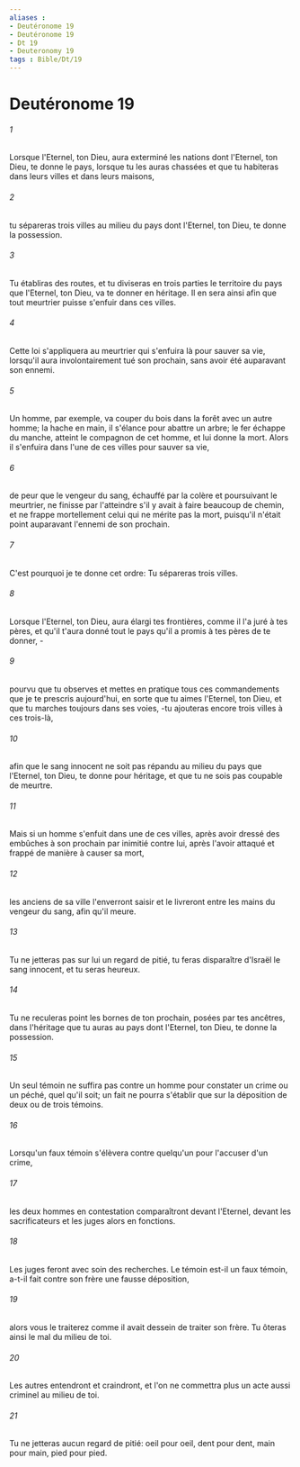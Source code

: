 ```yaml
---
aliases : 
- Deutéronome 19
- Deutéronome 19
- Dt 19
- Deuteronomy 19
tags : Bible/Dt/19
---
```


# Deutéronome 19

###### 1
Lorsque l'Eternel, ton Dieu, aura exterminé les nations dont l'Eternel, ton Dieu, te donne le pays, lorsque tu les auras chassées et que tu habiteras dans leurs villes et dans leurs maisons,
###### 2
tu sépareras trois villes au milieu du pays dont l'Eternel, ton Dieu, te donne la possession.
###### 3
Tu établiras des routes, et tu diviseras en trois parties le territoire du pays que l'Eternel, ton Dieu, va te donner en héritage. Il en sera ainsi afin que tout meurtrier puisse s'enfuir dans ces villes.
###### 4
Cette loi s'appliquera au meurtrier qui s'enfuira là pour sauver sa vie, lorsqu'il aura involontairement tué son prochain, sans avoir été auparavant son ennemi.
###### 5
Un homme, par exemple, va couper du bois dans la forêt avec un autre homme; la hache en main, il s'élance pour abattre un arbre; le fer échappe du manche, atteint le compagnon de cet homme, et lui donne la mort. Alors il s'enfuira dans l'une de ces villes pour sauver sa vie,
###### 6
de peur que le vengeur du sang, échauffé par la colère et poursuivant le meurtrier, ne finisse par l'atteindre s'il y avait à faire beaucoup de chemin, et ne frappe mortellement celui qui ne mérite pas la mort, puisqu'il n'était point auparavant l'ennemi de son prochain.
###### 7
C'est pourquoi je te donne cet ordre: Tu sépareras trois villes.
###### 8
Lorsque l'Eternel, ton Dieu, aura élargi tes frontières, comme il l'a juré à tes pères, et qu'il t'aura donné tout le pays qu'il a promis à tes pères de te donner, -
###### 9
pourvu que tu observes et mettes en pratique tous ces commandements que je te prescris aujourd'hui, en sorte que tu aimes l'Eternel, ton Dieu, et que tu marches toujours dans ses voies, -tu ajouteras encore trois villes à ces trois-là,
###### 10
afin que le sang innocent ne soit pas répandu au milieu du pays que l'Eternel, ton Dieu, te donne pour héritage, et que tu ne sois pas coupable de meurtre.
###### 11
Mais si un homme s'enfuit dans une de ces villes, après avoir dressé des embûches à son prochain par inimitié contre lui, après l'avoir attaqué et frappé de manière à causer sa mort,
###### 12
les anciens de sa ville l'enverront saisir et le livreront entre les mains du vengeur du sang, afin qu'il meure.
###### 13
Tu ne jetteras pas sur lui un regard de pitié, tu feras disparaître d'Israël le sang innocent, et tu seras heureux.
###### 14
Tu ne reculeras point les bornes de ton prochain, posées par tes ancêtres, dans l'héritage que tu auras au pays dont l'Eternel, ton Dieu, te donne la possession.
###### 15
Un seul témoin ne suffira pas contre un homme pour constater un crime ou un péché, quel qu'il soit; un fait ne pourra s'établir que sur la déposition de deux ou de trois témoins.
###### 16
Lorsqu'un faux témoin s'élèvera contre quelqu'un pour l'accuser d'un crime,
###### 17
les deux hommes en contestation comparaîtront devant l'Eternel, devant les sacrificateurs et les juges alors en fonctions.
###### 18
Les juges feront avec soin des recherches. Le témoin est-il un faux témoin, a-t-il fait contre son frère une fausse déposition,
###### 19
alors vous le traiterez comme il avait dessein de traiter son frère. Tu ôteras ainsi le mal du milieu de toi.
###### 20
Les autres entendront et craindront, et l'on ne commettra plus un acte aussi criminel au milieu de toi.
###### 21
Tu ne jetteras aucun regard de pitié: oeil pour oeil, dent pour dent, main pour main, pied pour pied.
